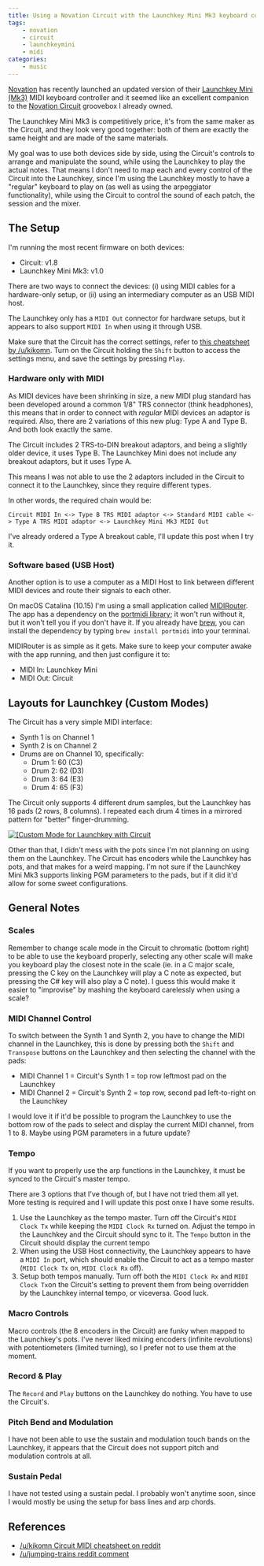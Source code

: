 ```yaml
---
title: Using a Novation Circuit with the Launchkey Mini Mk3 keyboard controller
tags:
    - novation
    - circuit
    - launchkeymini
    - midi
categories:
    - music
---
```


[Novation](https://novationmusic.com) has recently launched an updated version of their [Launchkey Mini (Mk3)](https://novationmusic.com/en/keys/launchkey-mini) MIDI keyboard controller and it seemed like an excellent companion to the [Novation Circuit](https://novationmusic.com/en/circuit/circuit) groovebox I already owned.

The Launchkey Mini Mk3 is competitively price, it's from the same maker as the Circuit, and they look very good together: both of them are exactly the same height and are made of the same materials.

My goal was to use both devices side by side, using the Circuit's controls to arrange and manipulate the sound, while using the Launchkey to play the actual notes. That means I don't need to map each and every control of the Circuit into the Launchkey, since I'm using the Launchkey mostly to have a "regular" keyboard to play on (as well as using the arpeggiator functionality), while using the Circuit to control the sound of each patch, the session and the mixer.


## The Setup
I'm running the most recent firmware on both devices:

- Circuit: v1.8
- Launchkey Mini Mk3: v1.0

There are two ways to connect the devices: (i) using MIDI cables for a hardware-only setup, or (ii) using an intermediary computer as an USB MIDI host.

The Launchkey only has a `MIDI Out` connector for hardware setups, but it appears to also support `MIDI In` when using it through USB.

Make sure that the Circuit has the correct settings, refer to
[this cheatsheet by /u/kikomn](https://www.reddit.com/r/novationcircuit/comments/a9blg4/cheat_sheet_novation_circuit/). Turn on the Circuit holding the `Shift` button to access the settings menu, and save the settings by pressing `Play`.

### Hardware only with MIDI
As MIDI devices have been shrinking in size, a new MIDI plug standard has been developed around a common 1/8" TRS connector (think headphones), this means that in order to connect with _regular_ MIDI devices an adaptor is required. Also, there are 2 variations of this new plug: Type A and Type B. And both look exactly the same.

The Circuit includes 2 TRS-to-DIN breakout adaptors, and being a slightly older device, it uses Type B. The Launchkey Mini does not include any breakout adaptors, but it uses Type A.

This means I was not able to use the 2 adaptors included in the Circuit to connect it to the Launchkey, since they require different types.

In other words, the required chain would be:

```plain
Circuit MIDI In <-> Type B TRS MIDI adaptor <-> Standard MIDI cable <-> Type A TRS MIDI adaptor <-> Launchkey Mini Mk3 MIDI Out
```

I've already ordered a Type A breakout cable, I'll update this post when I try it.


### Software based (USB Host)
Another option is to use a computer as a MIDI Host to link between different MIDI devices and route their signals to each other.

On macOS Catalina (10.15) I'm using a small application called [MIDIRouter](https://github.com/icaroferre/MIDIRouter). The app has a dependency on the [portmidi library](https://sourceforge.net/projects/portmedia/); it won't run without it, but it won't tell you if you don't have it. If you already have [brew](https://bew.sh), you can install the dependency by typing `brew install portmidi` into your terminal.

MIDIRouter is as simple as it gets. Make sure to keep your computer awake with the app running, and then just configure it to:

- MIDI In: Launchkey Mini
- MIDI Out: Circuit


## Layouts for Launchkey (Custom Modes)
The Circuit has a very simple MIDI interface:

- Synth 1 is on Channel 1
- Synth 2 is on Channel 2
- Drums are on Channel 10, specifically:
  - Drum 1: 60 (C3)
  - Drum 2: 62 (D3)
  - Drum 3: 64 (E3)
  - Drum 4: 65 (F3)

The Circuit only supports 4 different drum samples, but the Launchkey has 16 pads (2 rows, 8 columns). I repeated each drum 4 times in a mirrored pattern for "better" finger-drumming.

<a href="/images/posts/2020-02-02-novation-circuit-and-launchkey-mini-mk3/components-layout.png" class="no-underline" target="_blank">
    <img src="/images/posts/2020-02-02-novation-circuit-and-launchkey-mini-mk3/components-layout.png" alt="[Custom Mode for Launchkey with Circuit" />
</a>

<!--
![Custom Mode for Launchkey with Circuit][/images/posts/2020-02-02-novation-circuit-and-launchkey-mini-mk3/components-layout.png]
-->

Other than that, I didn't mess with the pots since I'm not planning on using them on the Launchkey. The Circuit has encoders while the Launchkey has pots, and that makes for a weird mapping. I'm not sure if the Launchkey Mini Mk3 supports linking PGM parameters to the pads, but if it did it'd allow for some sweet configurations.


## General Notes
### Scales
Remember to change scale mode in the Circuit to chromatic (bottom right) to be able to use the keyboard properly, selecting any other scale will make you keyboard play the closest note in the scale (ie. in a C major scale, pressing the C key on the Launchkey will play a C note as expected, but pressing the C# key will also play a C note). I guess this would make it easier to "improvise" by mashing the keyboard carelessly when using a scale?

### MIDI Channel Control
To switch between the Synth 1 and Synth 2, you have to change the MIDI channel in the Launchkey, this is done by pressing both the `Shift` and `Transpose` buttons on the Launchkey and then selecting the channel with the pads:
 
 - MIDI Channel 1 = Circuit's Synth 1 = top row leftmost pad on the Launchkey
 - MIDI Channel 2 = Circuit's Synth 2 = top row, second pad left-to-right on the Launchkey
 
I would love it if it'd be possible to program the Launchkey to use the bottom row of the pads to select and display the current MIDI channel, from 1 to 8. Maybe using PGM parameters in a future update?

### Tempo
If you want to properly use the arp functions in the Launchkey, it must be synced to the Circuit's master tempo.

There are 3 options that I've though of, but I have not tried them all yet. More testing is required and I will update this post onxe I have some results.

1. Use the Launchkey as the tempo master.  Turn off the Circuit's `MIDI Clock Tx` while keeping the `MIDI Clock Rx` turned on. Adjust the tempo in the Launchkey and the Circuit should sync to it. The `Tempo` button in the Circuit should display the current tempo
2. When using the USB Host connectivity, the Launchkey appears to have a `MIDI In` port, which should enable the Circuit to act as a tempo master (`MIDI Clock Tx` on, `MIDI Clock Rx` off).
3. Setup both tempos manually. Turn off both the `MIDI Clock Rx` and `MIDI Clock Tx`on the Circuit's setting to prevent them from being overridden by the Launchkey internal tempo, or viceversa. Good luck.

### Macro Controls
Macro controls (the 8 encoders in the Circuit) are funky when mapped to the Launchkey's pots. I've never liked mixing encoders (infinite revolutions) with potentiometers (limited turning), so I prefer not to use them at the moment.

### Record & Play
The `Record` and `Play` buttons on the Launchkey do nothing. You have to use the Circuit's.


### Pitch Bend and Modulation
I have not been able to use the sustain and modulation touch bands on the Launchkey, it appears that the Circuit does not support pitch and modulation controls at all.


### Sustain Pedal
I have not tested using a sustain pedal. I probably won't anytime soon, since I would mostly be using the setup for bass lines and arp chords.



## References
- [/u/kikomn Circuit MIDI cheatsheet on reddit](https://www.reddit.com/r/novationcircuit/comments/a9blg4/cheat_sheet_novation_circuit/)
- [/u/jumping-trains reddit comment](https://www.reddit.com/r/novationcircuit/comments/e2j7yl/lauchkey_mini_mk3_with_circuit/f95j5bg/)

